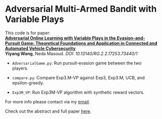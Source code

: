 # Adversarial Multi-Armed Bandit with Variable Plays

This code is for paper: 
<br><b>[Adversarial Online Learning with Variable Plays in the Evasion-and-Pursuit Game: Theoretical Foundations and Application in Connected and Automated Vehicle Cybersecurity](https://ieeexplore.ieee.org/abstract/document/9576732)</b> <br> 
<b>Yiyang Wang</b>, Neda Masoud.
<i>DOI: 10.13140/RG.2.2.17253.73440/1</i>

* <code>AdversarialGame.py</code>: Run pursuit-evasion game between the two players.

* <code>compare.py</code>: Compare Exp3.M-VP against Exp3, Exp3.M, UCB, and epsilon-greedy.

* <code>Exp3M_VP</code>: Run Exp3M-VP algorithm with synthetic reward vectors.
 
For more info please contact via my [email](yiyangw@umich.edu).

Check out the abstract and full paper [here](https://yiyang920.github.io/publications/BANDIT).
